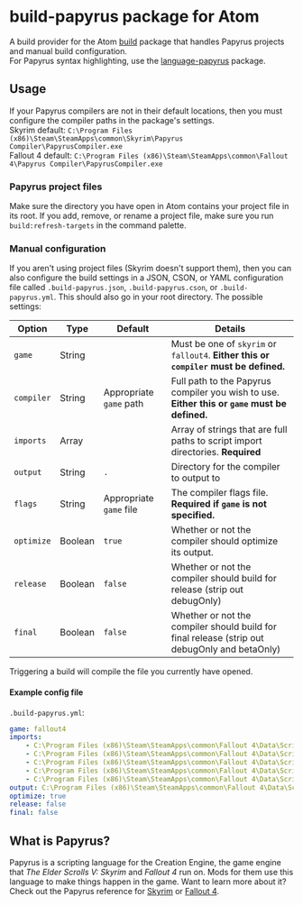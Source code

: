 # build-papyrus package for Atom

A build provider for the Atom [build](https://atom.io/packages/build) package that handles Papyrus projects and manual build configuration.  
For Papyrus syntax highlighting, use the [language-papyrus](https://atom.io/packages/language-papyrus) package.

## Usage
If your Papyrus compilers are not in their default locations, then you must configure the compiler paths in the package's settings.  
Skyrim default: `C:\Program Files (x86)\Steam\SteamApps\common\Skyrim\Papyrus Compiler\PapyrusCompiler.exe`  
Fallout 4 default:  `C:\Program Files (x86)\Steam\SteamApps\common\Fallout 4\Papyrus Compiler\PapyrusCompiler.exe`

### Papyrus project files
Make sure the directory you have open in Atom contains your project file in its root.
If you add, remove, or rename a project file, make sure you run `build:refresh-targets` in the command palette.

### Manual configuration
If you aren't using project files (Skyrim doesn't support them), then you can also configure the build settings in a JSON, CSON, or YAML configuration file called `.build-papyrus.json`, `.build-papyrus.cson`, or `.build-papyrus.yml`.
This should also go in your root directory. The possible settings:

| Option            | Type     | Default                   | Details                                                                                        |
|-------------------|----------|---------------------------|------------------------------------------------------------------------------------------------|
| `game`            | String   |                           | Must be one of `skyrim` or `fallout4`. **Either this or `compiler` must be defined.**          |
| `compiler`        | String   | Appropriate `game` path   | Full path to the Papyrus compiler you wish to use. **Either this or `game` must be defined.**  |
| `imports`         | Array    |                           | Array of strings that are full paths to script import directories. **Required**                |
| `output`          | String   | `.`                       | Directory for the compiler to output to                                                        |
| `flags`           | String   | Appropriate `game` file   | The compiler flags file. **Required if `game` is not specified.**                              |
| `optimize`        | Boolean  | `true`                    | Whether or not the compiler should optimize its output.                                        |
| `release`         | Boolean  | `false`                   | Whether or not the compiler should build for release (strip out debugOnly)                     |
| `final`           | Boolean  | `false`                   | Whether or not the compiler should build for final release (strip out debugOnly and betaOnly)  |

Triggering a build will compile the file you currently have opened.

#### Example config file
`.build-papyrus.yml`:
```yaml
game: fallout4
imports:
    - C:\Program Files (x86)\Steam\SteamApps\common\Fallout 4\Data\Scripts\Source\User
    - C:\Program Files (x86)\Steam\SteamApps\common\Fallout 4\Data\Scripts\Source\DLC03
    - C:\Program Files (x86)\Steam\SteamApps\common\Fallout 4\Data\Scripts\Source\DLC02
    - C:\Program Files (x86)\Steam\SteamApps\common\Fallout 4\Data\Scripts\Source\DLC01
    - C:\Program Files (x86)\Steam\SteamApps\common\Fallout 4\Data\Scripts\Source\Base
output: C:\Program Files (x86)\Steam\SteamApps\common\Fallout 4\Data\Scripts\
optimize: true
release: false
final: false
```

## What is Papyrus?
Papyrus is a scripting language for the Creation Engine, the game engine that *The Elder Scrolls V: Skyrim* and *Fallout 4* run on.
Mods for them use this language to make things happen in the game.
Want to learn more about it?
Check out the Papyrus reference for [Skyrim](http://www.creationkit.com/index.php?title=Category:Papyrus) or [Fallout 4](http://www.creationkit.com/fallout4/index.php?title=Category:Papyrus).
